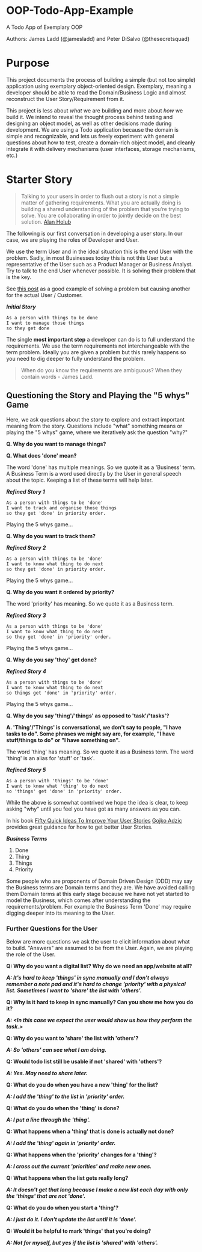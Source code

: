 # OOP-Todo-App-Example
A Todo App of Exemplary OOP

Authors: James Ladd (@jamesladd) and Peter DiSalvo (@thesecretsquad)

# Purpose
This project documents the process of building a simple (but not too simple) application using exemplary object-oriented design. Exemplary, meaning a developer should be able to read the Domain/Business Logic and almost reconstruct the User Story/Requirement from it.

This project is less about *what* we are building and more about *how* we build it. We intend to reveal the thought process behind testing and designing an object model, as well as other decisions made during development. We are using a Todo application because the domain is simple and recognizable, and lets us freely experiment with general questions about how to test, create a domain-rich object model, and cleanly integrate it with delivery mechanisms (user interfaces, storage mechanisms, etc.)

# Starter Story
> Talking to your users in order to flush out a story is not a simple matter of gathering requirements. What you are actually doing is building a shared understanding of the problem that you’re trying to solve. You are collaborating in order to jointly decide on the best solution. [Alan Holub](https://twitter.com/allenholub/status/1171559931272515584)

The following is our first conversation in developing a user story. In our case, we are playing the roles of Developer and User.

We use the term User and in the ideal situation this is the end User with the problem. Sadly, in most Businesses today this is not this User but a representative of the User such as a Product Manager or Business Analyst.
Try to talk to the end User whenever possible. It is solving their problem that is the key.

See [this post](https://www.linkedin.com/pulse/when-five-whys-dont-work-kylie-savage) as a good example of solving a problem but causing another for the actual User / Customer.

***Initial Story***
```
As a person with things to be done
I want to manage those things
so they get done
```

The single **most important step** a developer can do is to full understand the requirements. We use the term requirements not interchangeable with the term problem. Ideally you are given a problem but this rarely happens so you need to dig deeper to fully understand the problem.
>When do you know the requirements are ambiguous? When they contain words - James Ladd. 

## Questioning the Story and Playing the "5 whys" Game
Here, we ask questions about the story to explore and extract important meaning from the story. Questions include "what" something means or playing the "5 whys" game, where we iteratively ask the question "why?"

**Q. Why do you want to manage things?**

**Q. What does 'done' mean?**

The word 'done' has multiple meanings. So we quote it as a 'Business' term.
A Business Term is a word used directly by the User in general speech about the topic. Keeping a list of these terms will help later.

***Refined Story 1***
```
As a person with things to be 'done'
I want to track and organise those things
so they get 'done' in priority order.
```

Playing the 5 whys game...

**Q. Why do you want to track them?**

***Refined Story 2***
```
As a person with things to be 'done'
I want to know what thing to do next
so they get 'done' in priority order.
```

Playing the 5 whys game...

**Q. Why do you want it ordered by priority?**

The word 'priority' has meaning. So we quote it as a Business term.

***Refined Story 3***
```
As a person with things to be 'done'
I want to know what thing to do next
so they get 'done' in 'priority' order.
```

Playing the 5 whys game...

**Q. Why do you say 'they' get done?**

***Refined Story 4***
```
As a person with things to be 'done'
I want to know what thing to do next
so things get 'done' in 'priority' order.
```

Playing the 5 whys game...

**Q. Why do you say 'thing'/'things' as opposed to 'task'/'tasks'?**

**A. 'Thing'/'Things' is conversational, we don't say to people, "I have tasks to do". Some phrases we might say are, for example, "I have stuff/things to do" or "I have something on".**

The word 'thing' has meaning. So we quote it as a Business term. The word 'thing' is an alias for 'stuff' or 'task'.

***Refined Story 5***
```
As a person with 'things' to be 'done'
I want to know what 'thing' to do next
so 'things' get 'done' in 'priority' order.
```

While the above is somewhat contrived we hope the idea is clear, to keep asking "why" until you feel you have got as many answers as you can.

In his book [Fifty Quick Ideas To Improve Your User Stories](https://www.amazon.com/Fifty-Quick-Ideas-Improve-Stories-ebook/dp/B00OGT2U7M) [Gojko Adzic](https://www.amazon.com/Gojko-Adzic/e/B004P9W8G6) provides great guidance for how to get better User Stories.

***Business Terms***

1. Done
2. Thing
3. Things
4. Priority

Some people who are proponents of Domain Driven Design (DDD) may say the Business terms are Domain terms and they are. We have avoided calling them Domain terms at this early stage because we have not yet started to model the Business, which comes after understanding the requirements/problem.
For example the Business Term 'Done' may require digging deeper into its meaning to the User.

### Further Questions for the User
Below are more questions we ask the user to elicit information about what to build. "Answers" are assumed to be from the User. Again, we are playing the role of the User.

**Q: Why do you want a digital list? Why do we need an app/website at all?**

***A: It's hard to keep 'things' in sync manually and I don't always remember a note pad and it's hard to change 'priority' with a physical list. Sometimes I want to 'share' the list with 'others'.***

**Q: Why is it hard to keep in sync manually? Can you show me how you do it?**

***A: &lt;In this case we expect the user would show us how they perform the task.&gt;***

**Q: Why do you want to 'share' the list with 'others'?**

***A: So 'others' can see what I am doing.***

**Q: Would todo list still be usable if not 'shared' with 'others'?**

***A: Yes. May need to share later.***

**Q: What do you do when you have a new 'thing' for the list?**

***A: I add the 'thing' to the list in 'priority' order.***

**Q: What do you do when the 'thing' is done?**

***A: I put a line through the 'thing'.***

**Q: What happens when a 'thing' that is done is actually not done?**

***A: I add the 'thing' again in 'priority' order.***

**Q: What happens when the 'priority' changes for a 'thing'?**

***A: I cross out the current 'priorities' and make new ones.***

**Q: What happens when the list gets really long?**

***A: It doesn't get that long because I make a new list each day with only the 'things' that are not 'done'.***

**Q: What do you do when you start a 'thing'?**

***A: I just do it. I don't update the list until it is 'done'.***

**Q: Would it be helpful to mark 'things' that you're doing?**

***A: Not for myself, but yes if the list is 'shared' with 'others'.***
